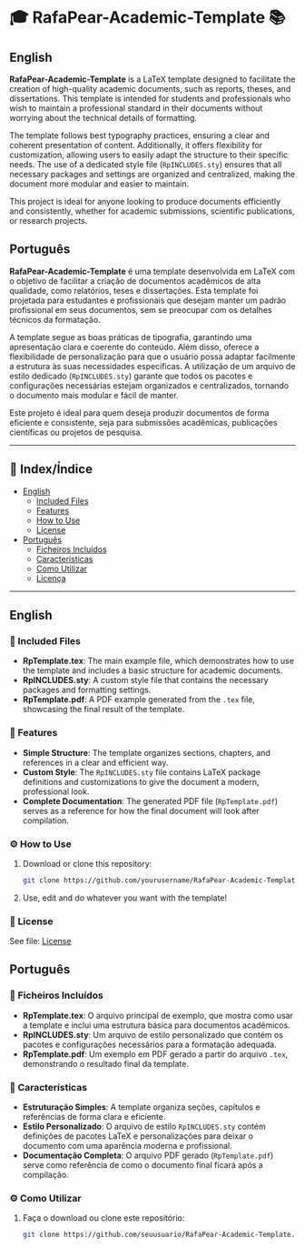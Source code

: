 # 🎓 RafaPear-Academic-Template 📚

## English

**RafaPear-Academic-Template** is a LaTeX template designed to facilitate the creation of high-quality academic documents, such as reports, theses, and dissertations. This template is intended for students and professionals who wish to maintain a professional standard in their documents without worrying about the technical details of formatting.

The template follows best typography practices, ensuring a clear and coherent presentation of content. Additionally, it offers flexibility for customization, allowing users to easily adapt the structure to their specific needs. The use of a dedicated style file (`RpINCLUDES.sty`) ensures that all necessary packages and settings are organized and centralized, making the document more modular and easier to maintain.

This project is ideal for anyone looking to produce documents efficiently and consistently, whether for academic submissions, scientific publications, or research projects.

## Português

**RafaPear-Academic-Template** é uma template desenvolvida em LaTeX com o objetivo de facilitar a criação de documentos acadêmicos de alta qualidade, como relatórios, teses e dissertações. Esta template foi projetada para estudantes e profissionais que desejam manter um padrão profissional em seus documentos, sem se preocupar com os detalhes técnicos da formatação.

A template segue as boas práticas de tipografia, garantindo uma apresentação clara e coerente do conteúdo. Além disso, oferece a flexibilidade de personalização para que o usuário possa adaptar facilmente a estrutura às suas necessidades específicas. A utilização de um arquivo de estilo dedicado (`RpINCLUDES.sty`) garante que todos os pacotes e configurações necessárias estejam organizados e centralizados, tornando o documento mais modular e fácil de manter.

Este projeto é ideal para quem deseja produzir documentos de forma eficiente e consistente, seja para submissões acadêmicas, publicações científicas ou projetos de pesquisa.

---

## 📖 Index/Índice

- [English](#english)
  - [Included Files](#included-files)
  - [Features](#features)
  - [How to Use](#how-to-use)
  - [License](#license)
- [Português](#português)
  - [Ficheiros Incluídos](#ficheiros-incluídos)
  - [Características](#características)
  - [Como Utilizar](#como-utilizar)
  - [Licença](#licença)

---

## English

### 📁 Included Files

- **RpTemplate.tex**: The main example file, which demonstrates how to use the template and includes a basic structure for academic documents.
- **RpINCLUDES.sty**: A custom style file that contains the necessary packages and formatting settings.
- **RpTemplate.pdf**: A PDF example generated from the `.tex` file, showcasing the final result of the template.

### 🌟 Features

- **Simple Structure**: The template organizes sections, chapters, and references in a clear and efficient way.
- **Custom Style**: The `RpINCLUDES.sty` file contains LaTeX package definitions and customizations to give the document a modern, professional look.
- **Complete Documentation**: The generated PDF file (`RpTemplate.pdf`) serves as a reference for how the final document will look after compilation.

### ⚙️ How to Use

1. Download or clone this repository:
   ```bash
   git clone https://github.com/yourusername/RafaPear-Academic-Template.git

2. Use, edit and do whatever you want with the template!

### 📖 License

See file: [License](LICENSE.md)

## Português

### 📁 Ficheiros Incluídos

- **RpTemplate.tex**: O arquivo principal de exemplo, que mostra como usar a template e inclui uma estrutura básica para documentos acadêmicos.
- **RpINCLUDES.sty**: Um arquivo de estilo personalizado que contém os pacotes e configurações necessários para a formatação adequada.
- **RpTemplate.pdf**: Um exemplo em PDF gerado a partir do arquivo `.tex`, demonstrando o resultado final da template.

### 🌟 Características

- **Estruturação Simples**: A template organiza seções, capítulos e referências de forma clara e eficiente.
- **Estilo Personalizado**: O arquivo de estilo `RpINCLUDES.sty` contém definições de pacotes LaTeX e personalizações para deixar o documento com uma aparência moderna e profissional.
- **Documentação Completa**: O arquivo PDF gerado (`RpTemplate.pdf`) serve como referência de como o documento final ficará após a compilação.

### ⚙️ Como Utilizar

1. Faça o download ou clone este repositório:
   ```bash
   git clone https://github.com/seuusuario/RafaPear-Academic-Template.git